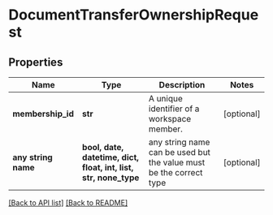 # DocumentTransferOwnershipRequest


## Properties
Name | Type | Description | Notes
------------ | ------------- | ------------- | -------------
**membership_id** | **str** | A unique identifier of a workspace member. | [optional] 
**any string name** | **bool, date, datetime, dict, float, int, list, str, none_type** | any string name can be used but the value must be the correct type | [optional]

[[Back to API list]](../README.md#documentation-for-api-endpoints) [[Back to README]](../README.md)


